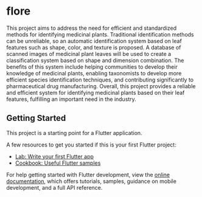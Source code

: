 # flore

This project aims to address the need for efficient and standardized methods for identifying medicinal plants. Traditional identification methods can be unreliable, so an automatic identification system based on leaf features such as shape, color, and texture is proposed. A database of scanned images of medicinal plant leaves will be used to create a classification system based on shape and dimension combination. The benefits of this system include helping communities to develop their knowledge of medicinal plants, enabling taxonomists to develop more efficient species identification techniques, and contributing significantly to pharmaceutical drug manufacturing. Overall, this project provides a reliable and efficient system for identifying medicinal plants based on their leaf features, fulfilling an important need in the industry.

## Getting Started

This project is a starting point for a Flutter application.

A few resources to get you started if this is your first Flutter project:

- [Lab: Write your first Flutter app](https://docs.flutter.dev/get-started/codelab)
- [Cookbook: Useful Flutter samples](https://docs.flutter.dev/cookbook)

For help getting started with Flutter development, view the
[online documentation](https://docs.flutter.dev/), which offers tutorials,
samples, guidance on mobile development, and a full API reference.
